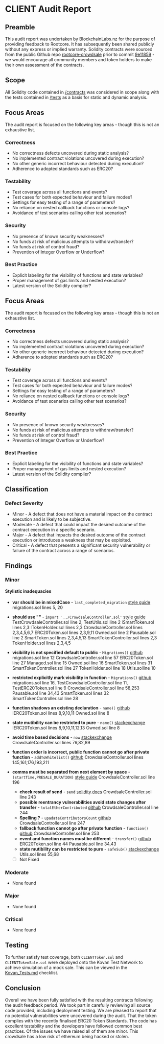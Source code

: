 # CLIENT Audit Report
## Preamble
This audit report was undertaken by BlockchainLabs.nz for the purpose of providing feedback to Rootcore. It has subsequently been shared publicly without any express or implied warranty.
Solidity contracts were sourced from the public Github repo [rootcore-crowdsale](https://github.com/lucywe/rootcore-crowdsale) prior to commit [9e11859](https://github.com/lucywe/rootcore-crowdsale/commit/9e118591b6f61d738effcb0a486c87bdad757b29) - we would encourage all community members and token holders to make their own assessment of the contracts.
## Scope
All Solidity code contained in [/contracts](CONTRACT-URL) was considered in scope along with the tests contained in [/tests](CONTRACT-TESTS-URL) as a basis for static and dynamic analysis.
## Focus Areas
The audit report is focused on the following key areas - though this is not an exhaustive list.
### Correctness
- No correctness defects uncovered during static analysis?
- No implemented contract violations uncovered during execution?
- No other generic incorrect behaviour detected during execution?
- Adherence to adopted standards such as ERC20?
### Testability
- Test coverage across all functions and events?
- Test cases for both expected behaviour and failure modes?
- Settings for easy testing of a range of parameters?
- No reliance on nested callback functions or console logs?
- Avoidance of test scenarios calling other test scenarios?
### Security
- No presence of known security weaknesses?
- No funds at risk of malicious attempts to withdraw/transfer?
- No funds at risk of control fraud?
- Prevention of Integer Overflow or Underflow?
### Best Practice
- Explicit labeling for the visibility of functions and state variables?
- Proper management of gas limits and nested execution?
- Latest version of the Solidity compiler?
## Focus Areas
The audit report is focused on the following key areas - though this is not an exhaustive list.
### Correctness
- No correctness defects uncovered during static analysis?
- No implemented contract violations uncovered during execution?
- No other generic incorrect behaviour detected during execution?
- Adherence to adopted standards such as ERC20?
### Testability
- Test coverage across all functions and events?
- Test cases for both expected behaviour and failure modes?
- Settings for easy testing of a range of parameters?
- No reliance on nested callback functions or console logs?
- Avoidance of test scenarios calling other test scenarios?
### Security
- No presence of known security weaknesses?
- No funds at risk of malicious attempts to withdraw/transfer?
- No funds at risk of control fraud?
- Prevention of Integer Overflow or Underflow?
### Best Practice
- Explicit labeling for the visibility of functions and state variables?
- Proper management of gas limits and nested execution?
- Latest version of the Solidity compiler?
## Classification
### Defect Severity
- Minor - A defect that does not have a material impact on the contract execution and is likely to be subjective.
- Moderate - A defect that could impact the desired outcome of the contract execution in a specific scenario.
- Major - A defect that impacts the desired outcome of the contract execution or introduces a weakness that may be exploited.
- Critical - A defect that presents a significant security vulnerability or failure of the contract across a range of scenarios.
## Findings
<!-- Here goes a list of issues -->
### Minor
#### Stylistic inadequacies
- **var should be in mixedCase** - `last_completed_migration`   [style guide](http://solidity.readthedocs.io/en/develop/style-guide.html)
migrations.sol lines 5, 20
- **should use ""** - `import '../CrowdsaleController.sol'`    [style guide](http://solidity.readthedocs.io/en/develop/style-guide.html)
TestCrowdsaleController.sol line 2, TestUtils.sol line 2 ISmartToken.sol lines 2,3
ITokenHolder.sol lines 2,3 CrowdsaleController.sol lines 2,3,4,5,6,7
ERC20Token.sol lines 2,3,9,11 Owned.sol line 2 Pausable.sol line 2
SmartToken.sol lines 2,3,4,5,13 SmartTokenController.sol lines 2,3
TokenHolder.sol lines 2,3,4,5
- **visibility is not specified default to public** - `Migrations()`          [github](https://github.com/ethereum/solidity/issues/2608)
migrations.sol line 12 CrowdsaleController.sol line 57 ERC20Token.sol line 27
Managed.sol line 15 Owned.sol line 16 SmartToken.sol lines 31 SmartTokenController.sol line 27 TokenHolder.sol line 18 Utils.solline 10
- **restricted explicitly mark visibility in function** - `Migrations()`          [github](https://github.com/ethereum/solidity/issues/2608)
migrations.sol line 16, TestCrowdsaleController.sol line 11, TestERC20Token.sol line 9
CrowdsaleController.sol line 58,253 Pausable.sol line 34,43 SmartToken.sol lines 32
SmartTokenController.sol line 28
- **function shadows an existing declaration** - `name()`          [github](https://github.com/ethereum/solidity/issues/2608)
IERC20Token.sol lines 8,9,10,11 Owned.sol line 8
- **state mutibility can be restricted to pure** - `name()`          [stackexchange](https://ethereum.stackexchange.com/questions/27181/remix-warnings-state-mutability-and-public-visibility)
IERC20Token.sol lines 8,9,10,11,12,13 Owned.sol line 8
- **avoid time based decisions** - `now`          [stackexchange](https://ethereum.stackexchange.com/questions/31993/is-it-secure-to-rely-on-now-or-block-timestamp-for-the-deadline-of-an-ico)
CrowdsaleController.sol lines 76,82,89
- **function order is incorrect, public function cannot
  go after private function** - `addToWhitelist()`          [github](https://github.com/ethereum/solidity/issues/2608)
CrowdsaleController.sol lines 145,161,176,193,211
- **comma must be separated from next element
  by space** - `(startTime,PRESALE_DURATION)`          [style guide](http://solidity.readthedocs.io/en/develop/style-guide.html)
  CrowdsaleController.sol line 196
  - **check result of send** - `send`          [solidity docs](http://solidity.readthedocs.io/en/develop/common-patterns.html#withdrawal-pattern)
  CrowdsaleController.sol line 243
  - **possible reentrancy vulnerabilities avoid state changes after transfer** - `totalEtherContributed`          [github](https://github.com/ethereum/solidity/issues/2608)
  CrowdsaleController.sol line 244
  - **Spelling ?** - `upadateContributorsCount`          [github](https://github.com/ethereum/solidity/issues/2608)
  CrowdsaleController.sol line 247
  - **fallback function cannot go after private function** - `function()`          [github](https://github.com/ethereum/solidity/issues/2608)
  CrowdsaleController.sol line 253
  - **event and function names must be different** - `transfer()`          [github](https://github.com/ethereum/solidity/issues/2608)
  ERC20Token.sol line 44 Pausable.sol line 34,43
  - **state mutibility can be restricted to pure** - `safeSub()`          [stackexchange](https://ethereum.stackexchange.com/questions/27181/remix-warnings-state-mutability-and-public-visibility)
  Utils.sol lines 55,68

  - [ ] Not Fixed
### Moderate
- None found
### Major
  - None found
### Critical
- None found
## Testing
To further satisfy test coverage, both `CLIENTToken.sol` and `CLIENTTokenSale.sol` were deployed onto the Kovan Test Network to achieve simulation of a mock sale. This can be viewed in the [Kovan_Tests.md](https://github.com/CLIENT/blob/master/Kovan_Tests.md) checklist.
## Conclusion
Overall we have been fully satisfied with the resulting contracts following the audit feedback period. We took part in carefully reviewing all source code provided, including deployment testing.
We are pleased to report that no potential vulnerabilities were uncovered during the audit. That the token complies with the recently finalised ERC20 Token Standards. The code has excellent testability and the developers have followed common best practices.
Of the issues we have raised all of them are minor. This crowdsale has a low risk of ethereum being hacked or stolen.
